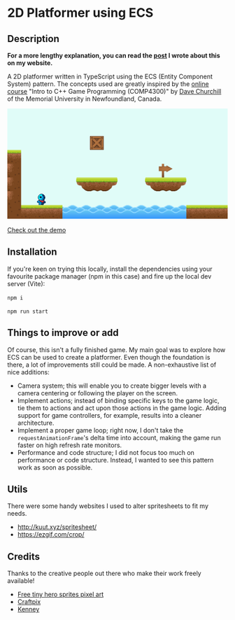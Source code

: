 # 2D Platformer using ECS

## Description

**For a more lengthy explanation, you can read the
[post](https://sanderl.be/posts/2d-platformer-ecs/) I wrote about this on my
website.**

A 2D platformer written in TypeScript using the ECS (Entity Component System)
pattern. The concepts used are greatly inspired by the [online
course](https://www.youtube.com/watch?v=s99UDGdYIUE&list=PL_xRyXins84_Jf-aCh7chj47HR4oZLPwK)
"Intro to C++ Game Programming (COMP4300)" by [Dave
Churchill](https://www.cs.mun.ca/~dchurchill/) of the Memorial University in
Newfoundland, Canada.

![Screenshot of 2D Platformer using ECS](demo/screenshot.png)

[Check out the demo](https://sanderledegen.github.io/2d-platformer-ecs/)

## Installation

If you're keen on trying this locally, install the dependencies using your
favourite package manager (npm in this case) and fire up the local dev server
(Vite):

`npm i`

`npm run start`

## Things to improve or add

Of course, this isn't a fully finished game. My main goal was to explore how ECS
can be used to create a platformer. Even though the foundation is there, a lot
of improvements still could be made. A non-exhaustive list of nice additions:

- Camera system; this will enable you to create bigger levels with a camera
  centering or following the player on the screen.
- Implement actions; instead of binding specific keys to the game logic, tie
  them to actions and act upon those actions in the game logic. Adding support
  for game controllers, for example, results into a cleaner architecture.
- Implement a proper game loop; right now, I don't take the
  `requestAnimationFrame`'s delta time into account, making the game run faster
  on high refresh rate monitors.
- Performance and code structure; I did not focus too much on performance or
  code structure. Instead, I wanted to see this pattern work as soon as
  possible.

## Utils

There were some handy websites I used to alter spritesheets to fit my needs.

- http://kuut.xyz/spritesheet/
- https://ezgif.com/crop/

## Credits

Thanks to the creative people out there who make their work freely available!

- [Free tiny hero sprites pixel art](https://free-game-assets.itch.io/free-tiny-hero-sprites-pixel-art)
- [Craftpix](https://craftpix.net/)
- [Kenney](https://kenney.nl/)
